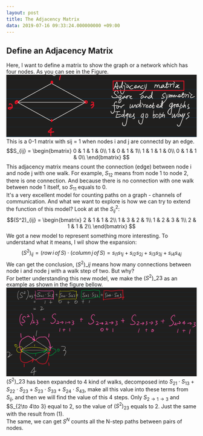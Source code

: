 ```yaml
---
layout: post
title: The Adjacency Matrix
data: 2019-07-16 09:33:24.000000000 +09:00
---
```

## Define an Adjacency Matrix
Here, I want to define a matrix to show the graph or a network which has four nodes. As you can see in the Figure.
![the network graph](/assets/1907/Snipaste_2019-07-16_09-39-37.png)<br>
This is a 0-1 matrix with sij = 1 when nodes i and j are connectd by an edge.
$$S_{ij} =  
  \begin{bmatrix}
  0 & 1 & 1 & 0\\
  1 & 0 & 1 & 1\\
  1 & 1 & 1 & 0\\
  0 & 1 & 1 & 0\\
  \end{bmatrix}
$$
This adjacency matrix means count the connection (edge) between node i and node j with one walk. For example, $S_{12}$ means from node 1 to node 2, there is one connection. And because there is no connection with one walk between node 1 itself, so $S_{11}$ equals to 0.<br>
It's a very excellent model for counting paths on a graph - channels of communication. And what we want to explore is how we can try to extend the function of this model? Look at at the $S_{ij}^2$:
$$(S^2)_{ij} =  
  \begin{bmatrix}
  2 & 1 & 1 & 2\\
  1 & 3 & 2 & 1\\
  1 & 2 & 3 & 1\\
  2 & 1 & 1 & 2\\
  \end{bmatrix}
$$
We got a new model to represent something more interesting. To understand what it means, I wil show the expansion:
$$(S^2)_{ij} = (row\,i\,of\,S)\cdot(column\,j\,of\,S) = s_{i1}s_{1j}+s_{i2}s_{2j}+s_{i3}s_{3j}+s_{i4}s_{4j} \tag{1}$$
We can get the conclusion, $(S^2)\_{ij}$ means how many connections between node i and node j with a walk step of two. But why?<br>
For better understanding this new model, we make the $(S^2)\_{23}$ as an example as shown in the figure bellow.
![S21 example](/assets/1907/Snipaste_2019-07-17_08-41-12.png)
$(S^2)\_{23}$ has been expanded to 4 kind of walks, decomposed into $S_{21}\cdot S_{13} + S_{22}\cdot S_{23} + S_{23}\cdot S_{33} + S_{24}\cdot S_{43}$, make all this value into these terms from $S_{ij}$, and then we will find the value of this 4 steps. Only $S_{2\to 1\to 3}$ and $S_{2\to 4\to 3} equal to 2, so the value of $(S^2)_{23}$ equals to 2. Just the same with the result from (1).<br>
The same, we can get $S^N$ counts all the N-step paths between pairs of nodes.

